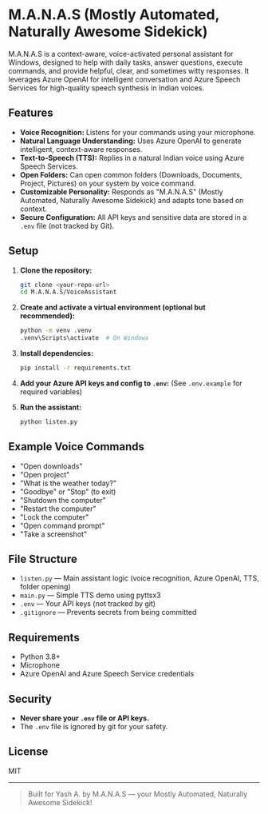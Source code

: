 # M.A.N.A.S (Mostly Automated, Naturally Awesome Sidekick)

M.A.N.A.S is a context-aware, voice-activated personal assistant for Windows, designed to help with daily tasks, answer questions, execute commands, and provide helpful, clear, and sometimes witty responses. It leverages Azure OpenAI for intelligent conversation and Azure Speech Services for high-quality speech synthesis in Indian voices.

## Features

- **Voice Recognition:** Listens for your commands using your microphone.
- **Natural Language Understanding:** Uses Azure OpenAI to generate intelligent, context-aware responses.
- **Text-to-Speech (TTS):** Replies in a natural Indian voice using Azure Speech Services.
- **Open Folders:** Can open common folders (Downloads, Documents, Project, Pictures) on your system by voice command.
- **Customizable Personality:** Responds as "M.A.N.A.S" (Mostly Automated, Naturally Awesome Sidekick) and adapts tone based on context.
- **Secure Configuration:** All API keys and sensitive data are stored in a `.env` file (not tracked by Git).

## Setup

1. **Clone the repository:**
   ```sh
   git clone <your-repo-url>
   cd M.A.N.A.S/VoiceAssistant
   ```
2. **Create and activate a virtual environment (optional but recommended):**
   ```sh
   python -m venv .venv
   .venv\Scripts\activate  # On Windows
   ```
3. **Install dependencies:**
   ```sh
   pip install -r requirements.txt
   ```
4. **Add your Azure API keys and config to `.env`:**
   (See `.env.example` for required variables)

5. **Run the assistant:**
   ```sh
   python listen.py
   ```

## Example Voice Commands
- "Open downloads"
- "Open project"
- "What is the weather today?"
- "Goodbye" or "Stop" (to exit)
- "Shutdown the computer"
- "Restart the computer"
- "Lock the computer"
- "Open command prompt"
- "Take a screenshot"

## File Structure
- `listen.py` — Main assistant logic (voice recognition, Azure OpenAI, TTS, folder opening)
- `main.py` — Simple TTS demo using pyttsx3
- `.env` — Your API keys (not tracked by git)
- `.gitignore` — Prevents secrets from being committed

## Requirements
- Python 3.8+
- Microphone
- Azure OpenAI and Azure Speech Service credentials

## Security
- **Never share your `.env` file or API keys.**
- The `.env` file is ignored by git for your safety.

## License
MIT

---

> Built for Yash A. by M.A.N.A.S — your Mostly Automated, Naturally Awesome Sidekick!
